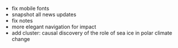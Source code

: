 - fix mobile fonts
- snapshot all news updates
- fix notes
- more elegant navigation for impact
- add cluster: causal discovery of the role of sea ice in polar climate change
